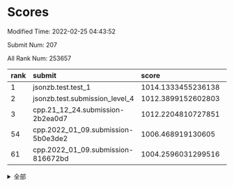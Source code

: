 # Scores

Modified Time: 2022-02-25 04:43:52

Submit Num: 207

All Rank Num: 253657

| rank |               submit               |       score        |       sigma        | pk_num |
| :--- | :--------------------------------- | :----------------- | :----------------- | :----- |
| 1    | jsonzb.test.test_1                 | 1014.1333455236138 | 0.8282101477653877 | 4904   |
| 2    | jsonzb.test.submission_level_4     | 1012.3899152602803 | 0.804098815949087  | 4898   |
| 3    | cpp.21_12_24.submission-2b2ea0d7   | 1012.2204810727851 | 0.7957330612684119 | 4897   |
| 54   | cpp.2022_01_09.submission-5b0e3de2 | 1006.468919130605  | 0.7391617688845752 | 4905   |
| 61   | cpp.2022_01_09.submission-816672bd | 1004.2596031299516 | 0.7117501575761512 | 4900   |


<details>
<summary>全部</summary>

| rank |                 submit                 |       score        |       sigma        | pk_num |
| :--- | :------------------------------------- | :----------------- | :----------------- | :----- |
| 1    | jsonzb.test.test_1                     | 1014.1333455236138 | 0.8282101477653877 | 4904   |
| 2    | jsonzb.test.submission_level_4         | 1012.3899152602803 | 0.804098815949087  | 4898   |
| 3    | cpp.21_12_24.submission-2b2ea0d7       | 1012.2204810727851 | 0.7957330612684119 | 4897   |
| 4    | gobigger.level_3.submission_level_3_0  | 1011.8592012382293 | 0.7613752645220336 | 4896   |
| 5    | gobigger.level_3.submission_level_3_20 | 1011.5313225823129 | 0.744549540253206  | 4903   |
| 6    | gobigger.level_3.submission_level_3_9  | 1011.0596757451322 | 0.7622508428157451 | 4906   |
| 7    | gobigger.level_3.submission_level_3_11 | 1010.9117157951279 | 0.7504242384610005 | 4902   |
| 8    | gobigger.level_3.submission_level_3_40 | 1010.8613603048585 | 0.7655959753363626 | 4904   |
| 9    | gobigger.level_3.submission_level_3_45 | 1010.6669473482581 | 0.8011910627396418 | 4904   |
| 10   | gobigger.level_3.submission_level_3_29 | 1010.6658810032845 | 0.7531638957554988 | 4904   |
| 11   | gobigger.level_3.submission_level_3_30 | 1010.6159242039001 | 0.7425070082359918 | 4903   |
| 12   | gobigger.level_3.submission_level_3_15 | 1010.5916113953064 | 0.7506559483914325 | 4900   |
| 13   | gobigger.level_3.submission_level_3_41 | 1010.5376085287409 | 0.7421835681580191 | 4904   |
| 14   | gobigger.level_3.submission_level_3_24 | 1010.5219769662917 | 0.7694061232059486 | 4905   |
| 15   | gobigger.level_3.submission_level_3_8  | 1010.5126137796956 | 0.7463114790444295 | 4907   |
| 16   | gobigger.level_3.submission_level_3_32 | 1010.4963798257759 | 0.7612000070629449 | 4900   |
| 17   | gobigger.level_3.submission_level_3_7  | 1010.4533980435777 | 0.7484262354305965 | 4900   |
| 18   | gobigger.level_3.submission_level_3_12 | 1010.4446419885993 | 0.7590698545839373 | 4900   |
| 19   | gobigger.level_3.submission_level_3_34 | 1010.4262498645335 | 0.7782170598511748 | 4903   |
| 20   | gobigger.level_3.submission_level_3_2  | 1010.3795576969998 | 0.7586557302867737 | 4904   |
| 21   | gobigger.level_3.submission_level_3_3  | 1010.291213266227  | 0.768669801998289  | 4899   |
| 22   | gobigger.level_3.submission_level_3_21 | 1010.261260618999  | 0.7635794124129937 | 4899   |
| 23   | gobigger.level_3.submission_level_3_27 | 1010.2460220481181 | 0.7650614370573146 | 4905   |
| 24   | gobigger.level_3.submission_level_3_35 | 1010.1600085931736 | 0.7545839978582154 | 4903   |
| 25   | gobigger.level_3.submission_level_3_1  | 1010.0857007970626 | 0.7665758887958714 | 4906   |
| 26   | gobigger.level_3.submission_level_3_26 | 1009.999216202119  | 0.7622624158187845 | 4901   |
| 27   | gobigger.level_3.submission_level_3_37 | 1009.9691033477352 | 0.7542106770936745 | 4898   |
| 28   | gobigger.level_3.submission_level_3_49 | 1009.958022582825  | 0.7724762048186983 | 4901   |
| 29   | gobigger.level_3.submission_level_3_4  | 1009.9525142799871 | 0.7347463426202531 | 4899   |
| 30   | gobigger.level_3.submission_level_3_17 | 1009.8795305324707 | 0.7342353865453184 | 4898   |
| 31   | gobigger.level_3.submission_level_3_5  | 1009.8341599233722 | 0.7639975221917492 | 4903   |
| 32   | gobigger.level_3.submission_level_3_10 | 1009.7735917586203 | 0.7549732976694172 | 4905   |
| 33   | gobigger.level_3.submission_level_3_14 | 1009.7433227231501 | 0.7767914805880785 | 4904   |
| 34   | gobigger.level_3.submission_level_3_33 | 1009.6606679043324 | 0.7577826168410193 | 4902   |
| 35   | gobigger.level_3.submission_level_3_48 | 1009.517815631487  | 0.7509519957166523 | 4901   |
| 36   | gobigger.level_3.submission_level_3_23 | 1009.444478757485  | 0.7277641916215035 | 4904   |
| 37   | gobigger.level_3.submission_level_3_38 | 1009.4244307152252 | 0.7448218173761535 | 4906   |
| 38   | gobigger.level_3.submission_level_3_46 | 1009.4228494025485 | 0.7349173564110834 | 4906   |
| 39   | gobigger.level_3.submission_level_3_47 | 1009.4136552389158 | 0.7569552188425931 | 4901   |
| 40   | gobigger.level_3.submission_level_3_28 | 1009.3032138316121 | 0.7571395177879137 | 4905   |
| 41   | gobigger.level_3.submission_level_3_13 | 1009.2842562742264 | 0.737321037019124  | 4898   |
| 42   | gobigger.level_3.submission_level_3_43 | 1009.2579720406205 | 0.7393968916443345 | 4902   |
| 43   | gobigger.level_3.submission_level_3_42 | 1009.2019433781879 | 0.7369569522714307 | 4903   |
| 44   | gobigger.level_3.submission_level_3_6  | 1009.0044880031736 | 0.7380393555693443 | 4903   |
| 45   | gobigger.level_3.submission_level_3_16 | 1008.9196140147915 | 0.7663964047716112 | 4903   |
| 46   | gobigger.level_3.submission_level_3_39 | 1008.9096952324369 | 0.7421331067514934 | 4908   |
| 47   | gobigger.level_3.submission_level_3_36 | 1008.8228066593642 | 0.7506171540558315 | 4905   |
| 48   | gobigger.level_3.submission_level_3_44 | 1008.7645505933701 | 0.7558782717413036 | 4900   |
| 49   | gobigger.level_3.submission_level_3_31 | 1008.6861581223634 | 0.7538622098095213 | 4901   |
| 50   | gobigger.level_3.submission_level_3_22 | 1008.593918258031  | 0.7525982848046827 | 4899   |
| 51   | gobigger.level_3.submission_level_3_19 | 1008.3487097737662 | 0.7453652500129635 | 4906   |
| 52   | gobigger.level_3.submission_level_3_25 | 1008.2799485670777 | 0.7349357289019605 | 4903   |
| 53   | gobigger.level_3.submission_level_3_18 | 1007.7412987073563 | 0.7308707761566887 | 4900   |
| 54   | cpp.2022_01_09.submission-5b0e3de2     | 1006.468919130605  | 0.7391617688845752 | 4905   |
| 55   | gobigger.level_1.submission_level_1_23 | 1004.5389900485507 | 0.7087014212550491 | 4903   |
| 56   | gobigger.level_1.submission_level_1_4  | 1004.4152532632843 | 0.7189775065854723 | 4905   |
| 57   | gobigger.level_1.submission_level_1_29 | 1004.386149871566  | 0.7188623243570618 | 4895   |
| 58   | gobigger.level_1.submission_level_1_37 | 1004.3690903796962 | 0.7216685890083131 | 4897   |
| 59   | gobigger.level_1.submission_level_1_16 | 1004.346636630709  | 0.7245456263272784 | 4901   |
| 60   | gobigger.level_1.submission_level_1_46 | 1004.2787581611598 | 0.7308574588675144 | 4906   |
| 61   | cpp.2022_01_09.submission-816672bd     | 1004.2596031299516 | 0.7117501575761512 | 4900   |
| 62   | gobigger.level_1.submission_level_1_2  | 1004.2402952920589 | 0.7082544143320474 | 4908   |
| 63   | gobigger.level_1.submission_level_1_24 | 1004.2322975431024 | 0.715230627857917  | 4904   |
| 64   | gobigger.level_1.submission_level_1_13 | 1004.1752725072481 | 0.7239151085286507 | 4904   |
| 65   | gobigger.level_1.submission_level_1_27 | 1004.1548738979724 | 0.7157191997100324 | 4900   |
| 66   | gobigger.level_1.submission_level_1_6  | 1004.1266250676306 | 0.7260570574033267 | 4903   |
| 67   | gobigger.level_1.submission_level_1_32 | 1004.1090277169869 | 0.7142398460898809 | 4903   |
| 68   | gobigger.level_1.submission_level_1_9  | 1004.0792682576478 | 0.7265206273936747 | 4907   |
| 69   | gobigger.level_1.submission_level_1_22 | 1004.0701017300263 | 0.723321213962031  | 4901   |
| 70   | gobigger.level_1.submission_level_1_18 | 1004.0493824479322 | 0.737576615224053  | 4900   |
| 71   | gobigger.level_1.submission_level_1_1  | 1004.0072052870286 | 0.7157621358580192 | 4899   |
| 72   | gobigger.level_1.submission_level_1_0  | 1003.9578806243615 | 0.7211652851322276 | 4900   |
| 73   | gobigger.level_1.submission_level_1_39 | 1003.8945790604215 | 0.7219181891646631 | 4903   |
| 74   | gobigger.level_1.submission_level_1_3  | 1003.6733399054712 | 0.7063318793249369 | 4897   |
| 75   | gobigger.level_1.submission_level_1_12 | 1003.6381226265536 | 0.712353542998174  | 4901   |
| 76   | gobigger.level_1.submission_level_1_45 | 1003.6086967842086 | 0.7204334784712617 | 4904   |
| 77   | gobigger.level_1.submission_level_1_14 | 1003.5586701103822 | 0.7206107248486705 | 4904   |
| 78   | gobigger.level_1.submission_level_1_25 | 1003.5381774179953 | 0.7110157175456051 | 4897   |
| 79   | gobigger.level_1.submission_level_1_36 | 1003.5379295410004 | 0.727740924418968  | 4896   |
| 80   | gobigger.level_1.submission_level_1_30 | 1003.5376184374553 | 0.7271888476937528 | 4899   |
| 81   | gobigger.level_1.submission_level_1_10 | 1003.4170517580116 | 0.7278113981100708 | 4900   |
| 82   | gobigger.level_1.submission_level_1_44 | 1003.387483966027  | 0.7116531988294024 | 4894   |
| 83   | gobigger.level_1.submission_level_1_31 | 1003.3689905296876 | 0.7196088134091028 | 4902   |
| 84   | gobigger.level_1.submission_level_1_49 | 1003.3532840666699 | 0.7211557802494523 | 4909   |
| 85   | gobigger.level_1.submission_level_1_42 | 1003.3515730739842 | 0.7262086543186762 | 4902   |
| 86   | gobigger.level_1.submission_level_1_15 | 1003.3185127485563 | 0.7097466239108072 | 4902   |
| 87   | gobigger.level_1.submission_level_1_35 | 1003.261083076986  | 0.7255194676378619 | 4896   |
| 88   | gobigger.level_1.submission_level_1_28 | 1003.2198654743141 | 0.7094341788336664 | 4900   |
| 89   | gobigger.level_1.submission_level_1_34 | 1003.1641311981567 | 0.7184091665529038 | 4902   |
| 90   | gobigger.level_1.submission_level_1_5  | 1003.151945698973  | 0.7098545837359147 | 4892   |
| 91   | gobigger.level_1.submission_level_1_40 | 1003.0492588212279 | 0.705778488782276  | 4903   |
| 92   | gobigger.level_1.submission_level_1_11 | 1003.045045248736  | 0.710851028819104  | 4904   |
| 93   | gobigger.level_1.submission_level_1_47 | 1003.0124376611027 | 0.7202482607985924 | 4904   |
| 94   | gobigger.level_1.submission_level_1_20 | 1002.9957842484167 | 0.708301428486965  | 4902   |
| 95   | gobigger.level_1.submission_level_1_17 | 1002.9123805695981 | 0.7266987069783117 | 4907   |
| 96   | gobigger.level_1.submission_level_1_41 | 1002.8585944280761 | 0.7191988750995773 | 4896   |
| 97   | gobigger.level_1.submission_level_1_7  | 1002.8483530126832 | 0.7186037936480875 | 4905   |
| 98   | gobigger.level_1.submission_level_1_26 | 1002.8401744530033 | 0.7191603112367206 | 4902   |
| 99   | gobigger.level_1.submission_level_1_38 | 1002.6740549403629 | 0.7071350005370376 | 4897   |
| 100  | gobigger.level_1.submission_level_1_48 | 1002.6288387752977 | 0.7203745237218502 | 4902   |
| 101  | gobigger.level_1.submission_level_1_43 | 1002.5505867700821 | 0.7151055109216652 | 4902   |
| 102  | gobigger.level_1.submission_level_1_8  | 1002.2081319243347 | 0.7234297939704556 | 4901   |
| 103  | gobigger.level_1.submission_level_1_21 | 1002.1915344515842 | 0.7177682470388349 | 4905   |
| 104  | gobigger.level_1.submission_level_1_19 | 1001.7672519828777 | 0.7053110126563472 | 4898   |
| 105  | gobigger.level_1.submission_level_1_33 | 1001.638544940312  | 0.7112824703073582 | 4899   |
| 106  | gobigger.random.submission_random_32   | 997.1965452074703  | 0.7124762550945221 | 4903   |
| 107  | gobigger.random.submission_random_26   | 997.1047616975646  | 0.6956172869253904 | 4901   |
| 108  | gobigger.random.submission_random_47   | 997.0934918745388  | 0.7079395653228924 | 4903   |
| 109  | gobigger.random.submission_random_3    | 997.0347871473101  | 0.7175946921955269 | 4901   |
| 110  | gobigger.random.submission_random_39   | 996.8685071556606  | 0.7150441758133184 | 4903   |
| 111  | gobigger.random.submission_random_1    | 996.8396745922798  | 0.7009980070121206 | 4903   |
| 112  | gobigger.random.submission_random_25   | 996.7507131950464  | 0.7093715176638445 | 4896   |
| 113  | gobigger.random.submission_random_20   | 996.6199452113741  | 0.7149865585348237 | 4896   |
| 114  | gobigger.random.submission_random_42   | 996.6125950484254  | 0.7120575544686505 | 4896   |
| 115  | gobigger.random.submission_random_44   | 996.5957924653418  | 0.7043259563685937 | 4903   |
| 116  | gobigger.random.submission_random_41   | 996.4790963107632  | 0.6995716273066006 | 4902   |
| 117  | gobigger.random.submission_random_5    | 996.4774218815961  | 0.7067775299373092 | 4903   |
| 118  | gobigger.random.submission_random_14   | 996.4243301976019  | 0.7014145705790512 | 4905   |
| 119  | gobigger.random.submission_random_2    | 996.4228983221245  | 0.7051077322521538 | 4897   |
| 120  | gobigger.random.submission_random_35   | 996.3479038109576  | 0.719326422813688  | 4899   |
| 121  | gobigger.random.submission_random_24   | 996.3452199414946  | 0.7076260801509511 | 4899   |
| 122  | gobigger.random.submission_random_22   | 996.2406619017196  | 0.7146381463603019 | 4903   |
| 123  | gobigger.random.submission_random_37   | 996.232028809946   | 0.7157185511079169 | 4902   |
| 124  | gobigger.random.submission_random_21   | 996.2248052110854  | 0.7023456615493567 | 4899   |
| 125  | gobigger.random.submission_random_49   | 996.2201107326657  | 0.708494373250358  | 4897   |
| 126  | gobigger.random.submission_random_18   | 996.1677236011681  | 0.7137941099797661 | 4905   |
| 127  | gobigger.random.submission_random_30   | 996.0833246515999  | 0.7166267350346927 | 4904   |
| 128  | gobigger.random.submission_random_7    | 995.9537340067748  | 0.7189835376085058 | 4902   |
| 129  | gobigger.random.submission_random_19   | 995.9190903850296  | 0.7144183389004539 | 4898   |
| 130  | gobigger.random.submission_random_48   | 995.9047052188773  | 0.7129493745905724 | 4901   |
| 131  | gobigger.random.submission_random_45   | 995.8728721686441  | 0.7140653306085368 | 4903   |
| 132  | gobigger.random.submission_random_15   | 995.8021898981712  | 0.7165784450825625 | 4903   |
| 133  | gobigger.random.submission_random_0    | 995.7145067138542  | 0.7239379806358721 | 4901   |
| 134  | gobigger.random.submission_random_34   | 995.7041027132307  | 0.7278810437156518 | 4901   |
| 135  | gobigger.random.submission_random_33   | 995.5825218935722  | 0.7089533707912566 | 4903   |
| 136  | gobigger.random.submission_random_6    | 995.56611237196    | 0.7150407512110439 | 4899   |
| 137  | gobigger.random.submission_random_16   | 995.5347449788412  | 0.7136834483278037 | 4901   |
| 138  | gobigger.random.submission_random_23   | 995.4487955813038  | 0.7296575497748249 | 4904   |
| 139  | gobigger.random.submission_random_17   | 995.447726419079   | 0.7101661551784477 | 4906   |
| 140  | gobigger.random.submission_random_9    | 995.4402703590841  | 0.7098713941936395 | 4899   |
| 141  | gobigger.random.submission_random_43   | 995.4249624238355  | 0.7052781027889218 | 4903   |
| 142  | gobigger.random.submission_random_40   | 995.4183093253464  | 0.703372652512506  | 4903   |
| 143  | gobigger.random.submission_random_8    | 995.3405010491814  | 0.7243946857447027 | 4897   |
| 144  | gobigger.random.submission_random_36   | 995.3253543360304  | 0.7241054924600614 | 4903   |
| 145  | gobigger.random.submission_random_11   | 995.2649070506126  | 0.7024862244809902 | 4898   |
| 146  | gobigger.random.submission_random_4    | 995.2624060926212  | 0.7060513618601578 | 4899   |
| 147  | gobigger.random.submission_random_13   | 995.2480471939683  | 0.7088994056768636 | 4904   |
| 148  | gobigger.random.submission_random_12   | 995.166214551553   | 0.7156468628688634 | 4899   |
| 149  | gobigger.random.submission_random_10   | 995.086640618444   | 0.7127694833130114 | 4900   |
| 150  | gobigger.random.submission_random_27   | 994.9882881263468  | 0.7280270010117368 | 4905   |
| 151  | gobigger.random.submission_random_28   | 994.9098745961485  | 0.7081455230449899 | 4896   |
| 152  | gobigger.random.submission_random_38   | 994.8258027720078  | 0.7189523789373963 | 4904   |
| 153  | gobigger.random.submission_random_29   | 994.7295971077671  | 0.7101858763630642 | 4906   |
| 154  | gobigger.random.submission_random_46   | 994.2282895928511  | 0.6991765155533644 | 4899   |
| 155  | gobigger.random.submission_random_31   | 994.1734166630117  | 0.721164625888372  | 4894   |
| 156  | gobigger.level_2.submission_level_2_48 | 993.9308369271644  | 0.7230565262526528 | 4904   |
| 157  | gobigger.level_2.submission_level_2_1  | 993.6680977890531  | 0.7284674826394035 | 4906   |
| 158  | gobigger.level_2.submission_level_2_18 | 993.5699665666045  | 0.7434605177984354 | 4906   |
| 159  | gobigger.level_2.submission_level_2_4  | 993.3891025145263  | 0.7356704046419694 | 4898   |
| 160  | gobigger.level_2.submission_level_2_2  | 993.2543559469916  | 0.7354030299221873 | 4905   |
| 161  | gobigger.level_2.submission_level_2_22 | 992.9102457637491  | 0.742406091248959  | 4902   |
| 162  | gobigger.level_2.submission_level_2_49 | 992.8677516281178  | 0.7435141235749957 | 4898   |
| 163  | gobigger.level_2.submission_level_2_0  | 992.8299016739446  | 0.737689973167397  | 4898   |
| 164  | gobigger.level_2.submission_level_2_7  | 992.7172587022386  | 0.7324823684145926 | 4904   |
| 165  | gobigger.level_2.submission_level_2_34 | 992.7084349811572  | 0.7419465102456908 | 4907   |
| 166  | gobigger.level_2.submission_level_2_9  | 992.6651625539756  | 0.7332897476315736 | 4895   |
| 167  | gobigger.level_2.submission_level_2_45 | 992.6535683348746  | 0.7383372339187846 | 4902   |
| 168  | gobigger.level_2.submission_level_2_12 | 992.6402230090016  | 0.7438666050551133 | 4901   |
| 169  | gobigger.level_2.submission_level_2_23 | 992.6257666281357  | 0.7501619098911878 | 4907   |
| 170  | gobigger.level_2.submission_level_2_44 | 992.5942629511462  | 0.7260740420135455 | 4899   |
| 171  | gobigger.level_2.submission_level_2_42 | 992.4942570085908  | 0.7551186175124218 | 4902   |
| 172  | gobigger.level_2.submission_level_2_27 | 992.4808406045792  | 0.7449460488699432 | 4903   |
| 173  | gobigger.level_2.submission_level_2_6  | 992.4246623335079  | 0.7507237560143903 | 4899   |
| 174  | gobigger.level_2.submission_level_2_20 | 992.4199970112728  | 0.7430475668177373 | 4904   |
| 175  | gobigger.level_2.submission_level_2_16 | 992.3928194189523  | 0.7466800719705842 | 4906   |
| 176  | gobigger.level_2.submission_level_2_47 | 992.3875777811289  | 0.7520445179234257 | 4908   |
| 177  | gobigger.level_2.submission_level_2_3  | 992.3650954203318  | 0.7392512332450325 | 4899   |
| 178  | gobigger.level_2.submission_level_2_28 | 992.2711190566928  | 0.7386874407185975 | 4899   |
| 179  | gobigger.level_2.submission_level_2_24 | 992.195414978773   | 0.7567942422571697 | 4904   |
| 180  | gobigger.level_2.submission_level_2_40 | 992.126389128431   | 0.7290536412093724 | 4903   |
| 181  | gobigger.level_2.submission_level_2_37 | 992.1255978565245  | 0.7357242823761876 | 4905   |
| 182  | gobigger.level_2.submission_level_2_36 | 992.1159229546931  | 0.750055924988546  | 4902   |
| 183  | gobigger.level_2.submission_level_2_26 | 992.0595167207231  | 0.7573939005811969 | 4900   |
| 184  | gobigger.level_2.submission_level_2_11 | 992.0287766471986  | 0.7527075620053583 | 4904   |
| 185  | gobigger.level_2.submission_level_2_5  | 991.9409369589296  | 0.7436471908834528 | 4899   |
| 186  | gobigger.level_2.submission_level_2_14 | 991.9309464998702  | 0.745410395345779  | 4907   |
| 187  | gobigger.level_2.submission_level_2_25 | 991.8830914065181  | 0.7640698047941473 | 4901   |
| 188  | gobigger.level_2.submission_level_2_38 | 991.840318568247   | 0.756693967584277  | 4903   |
| 189  | gobigger.level_2.submission_level_2_43 | 991.7215522225843  | 0.7541516011277858 | 4898   |
| 190  | gobigger.level_2.submission_level_2_39 | 991.6993176134193  | 0.7424789021819808 | 4900   |
| 191  | gobigger.level_2.submission_level_2_31 | 991.6211094180003  | 0.7318391988615537 | 4898   |
| 192  | gobigger.level_2.submission_level_2_8  | 991.5828199683591  | 0.7619164426058533 | 4898   |
| 193  | gobigger.level_2.submission_level_2_13 | 991.4827654222752  | 0.7498917699990046 | 4902   |
| 194  | gobigger.level_2.submission_level_2_35 | 991.4030904956194  | 0.7655435241851104 | 4902   |
| 195  | gobigger.level_2.submission_level_2_32 | 991.3769493212747  | 0.7740062402384125 | 4902   |
| 196  | gobigger.level_2.submission_level_2_46 | 991.358315349826   | 0.748160035908548  | 4904   |
| 197  | gobigger.level_2.submission_level_2_41 | 991.3125509447669  | 0.7483474975140857 | 4900   |
| 198  | gobigger.level_2.submission_level_2_21 | 991.296027765035   | 0.7413331311532552 | 4900   |
| 199  | gobigger.level_2.submission_level_2_29 | 991.2483236859869  | 0.7534556710826323 | 4901   |
| 200  | gobigger.level_2.submission_level_2_10 | 991.2053259534887  | 0.7683590583717156 | 4900   |
| 201  | gobigger.level_2.submission_level_2_19 | 991.1360603443895  | 0.7521747232328908 | 4900   |
| 202  | gobigger.level_2.submission_level_2_15 | 990.929901251884   | 0.7589209559906442 | 4900   |
| 203  | gobigger.level_2.submission_level_2_30 | 990.5568077228834  | 0.7631497751280594 | 4905   |
| 204  | gobigger.level_2.submission_level_2_17 | 990.3386015754867  | 0.7664616949504358 | 4898   |
| 205  | gobigger.level_2.submission_level_2_33 | 989.5387737452929  | 0.778054920477469  | 4900   |
| 206  | gobigger.none.submission_none_1        | 976.9191625478826  | 1.435855232980496  | 4898   |
| 207  | gobigger.none.submission_none_0        | 975.4729157347803  | 1.5368305529742396 | 4905   |

</details>